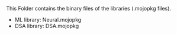 This Folder contains the binary files of the libraries (.mojopkg files).

<!-- toc -->
* ML library: Neural.mojopkg
* DSA library: DSA.mojopkg
<!-- tocstop -->

